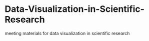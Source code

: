 # Data-Visualization-in-Scientific-Research
meeting materials for data visualization in scientific research

